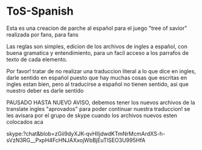 # ToS-Spanish
Esta es una creacion de parche al español para el juego "tree of savior" realizada por fans, para fans

Las reglas son simples, edicion de los archivos de ingles a español, con buena gramatica y entendimiento, para un facil acceso a los parrafos de texto de cada elemento. 

Por favor! tratar de no realizar una traduccion literal a lo que dice en ingles, darle sentido en español puesto que hay muchas cosas que escritas en ingles estan bien, pero al traducirse a español no tienen sentido, asi que nuestro deber es darle sentido

PAUSADO HASTA NUEVO AVISO, debemos tener los nuevos archivos de la translate ingles "aprovados" para poder continuar nuestra traduccion! se les avisara por el grupo de skype cuando los archivos nuevos esten colocados aca

skype:?chat&blob=zGii9dyXJK-qvHlIjdwdKTmNrMcmArdXS-h-sVzN3RG__PxpH4FcHNJAXxojWbBjEuTlSEO3U995HfA
